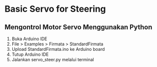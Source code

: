 # Basic Servo for Steering
## Mengontrol Motor Servo Menggunakan Python
1. Buka Arduino IDE
2. File > Examples > Firmata > StandardFirmata
3. Upload StandardFirmata.ino ke Arduino board
4. Tutup Arduino IDE
5. Jalankan servo_steer.py melalui terminal   
